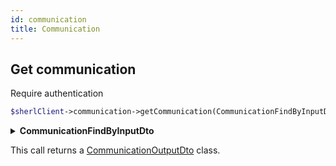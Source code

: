 ```yaml
---
id: communication
title: Communication
---
```


## Get communication

<span class="badge badge--warning">Require authentication</span>

```php
$sherlClient->communication->getCommunication(CommunicationFindByInputDto $filters);
```

<details>
 <summary><b>CommunicationFindByInputDto</b></summary>

| Fields          |            Type            | Required | Description                         |
| :-------------- | :------------------------: | :------: | ----------------------------------- |
| **id**          |          `string`          |   :x:    | The communication unique identifier |
| **uri**         |          `string`          |   :x:    | The communication URI               |
| **senderId**    |          `string`          |   :x:    | The sender unique identifier        |
| **receiverUri** |          `string`          |   :x:    | The receiver URI                    |
| **aboutUri**    |          `string`          |   :x:    | The communication about URI         |
| **channel**     | `CommunicationChannelEnum` |   :x:    | The communication channel           |
| **type**        |  `CommunicationTypeEnum`   |   :x:    | The communication type              |

</details>

This call returns a [CommunicationOutputDto](communication-types#communicationoutputdto) class.
